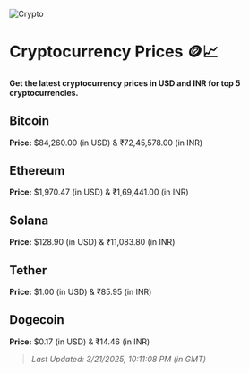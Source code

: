 
![Crypto](https://www.techguide.com.au/wp-content/uploads/2020/11/crypto3.jpeg)

# Cryptocurrency Prices 🪙📈

#### Get the latest cryptocurrency prices in USD and INR for top 5 cryptocurrencies.

## Bitcoin

**Price:** $84,260.00 (in USD) & ₹72,45,578.00 (in INR)

## Ethereum

**Price:** $1,970.47 (in USD) & ₹1,69,441.00 (in INR)

## Solana

**Price:** $128.90 (in USD) & ₹11,083.80 (in INR)

## Tether

**Price:** $1.00 (in USD) & ₹85.95 (in INR)

## Dogecoin

**Price:** $0.17 (in USD) & ₹14.46 (in INR)

> _Last Updated: 3/21/2025, 10:11:08 PM (in GMT)_
